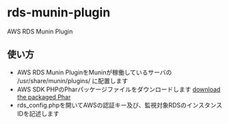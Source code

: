 rds-munin-plugin
================

AWS RDS Munin Plugin

## 使い方

- AWS RDS Munin PluginをMuninが稼働しているサーバの /usr/share/munin/plugins/ に配置します
- AWS SDK PHPのPharパッケージファイルをダウンロードします [download the packaged Phar](http://pear.amazonwebservices.com/get/aws.phar)
- rds_config.phpを開いてAWSの認証キー及び、監視対象RDSのインスタンスIDを記述します